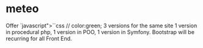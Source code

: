 # meteo
Offer \`javascript">\`\`css 
// color:green;
3 versions for the same site 
1 version in procedural php,
1 version in POO,
1 version in Symfony.
Bootstrap will be recurring for all Front End.

